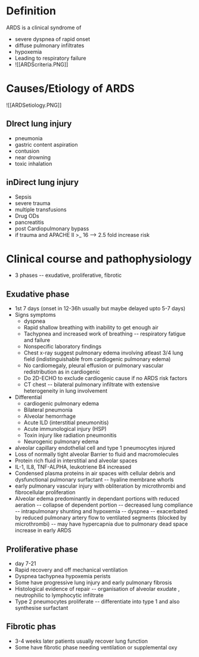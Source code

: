 # Definition 
ARDS is a clinical syndrome of 
* severe dyspnea of rapid onset
* diffuse pulmonary infiltrates
* hypoxemia
* Leading to respiratory failure
* ![[ARDScriteria.PNG]]

# Causes/Etiology of ARDS
![[ARDSetiology.PNG]]
## DIrect lung injury
* pneumonia
* gastric content aspiration
* contusion
* near drowning
* toxic inhalation

## inDirect lung injury
* Sepsis
* severe trauma 
* multiple transfusions
* Drug ODs
* pancreatitis
* post Cardiopulmonary bypass
* if trauma and APACHE II >_ 16 --> 2.5 fold increase risk
# Clinical course and pathophysiology
- 3 phases -- exudative, proliferative, fibrotic 
## Exudative phase 
- 1st 7 days (onset in 12-36h usually but maybe delayed upto 5-7 days)
- Signs symptoms
    - dyspnea
    - Rapid shallow breathing with inability to get enough air 
    - Tachypnea and increased work of breathing -- respiratory fatigue and failure
    - Nonspecific laboratory findings
    - Chest x-ray suggest pulmonary edema involving atleast 3/4 lung field (indistinguishable from cardiogenic pulmonary edema)
    - No cardiomegaly, pleural effusion or pulmonary vascular redistribution as in cardiogenic
    - Do 2D-ECHO to exclude cardiogenic cause if no ARDS risk factors
    - CT chest -- bilateral pulmonary infiltrate with extensive heterogeneity in lung involvement
- Differential
    - cardiogenic pulmonary edema
    - Bilateral pneumonia
    - Alveolar hemorrhage
    - Acute ILD (interstitial pneumonitis)
    - Acute immunological injury (HSP)
    - Toxin injury like radiation pneumonitis
    - Neurogenic pulmonary edema
- alveolar capillary endothelial cell and type 1 pneumocytes injured
- Loss of normally tight alveolar Barrier to fluid and macromolecules
- Protein rich fluid in interstitial and alveolar spaces 
- IL-1, IL8, TNF-ALPHA, leukotriene B4 increased 
- Condensed plasma proteins in air spaces with cellular debris and dysfunctional pulmonary surfactant -- hyaline membrane whorls 
- early pulmonary vascular injury with obliteration by microthrombi and fibrocellular proliferation
- Alveolar edema predominantly in dependant portions with reduced aeration -- collapse of dependent portion -- decreased lung compliance -- intrapulmonary shunting and hypoxemia -- dyspnea -- exacerbated by reduced pulmonary artery flow to ventilated segments (blocked by microthrombi) -- may have hypercapnia due to pulmonary dead space increase in early ARDS 
## Proliferative phase 
- day 7-21 
- Rapid recovery and off mechanical ventilation 
- Dyspnea tachypnea hypoxemia perists 
- Some have progressive lung injury and early pulmonary fibrosis
- Histological evidence of repair -- organisation of alveolar exudate , neutrophilic to lymphocytic infiltrate
- Type 2 pneumocytes proliferate -- differentiate into type 1 and also synthesise surfactant
## Fibrotic phas
- 3-4 weeks later patients usually recover lung function
- Some have fibrotic phase needing ventilation or supplemental oxy

